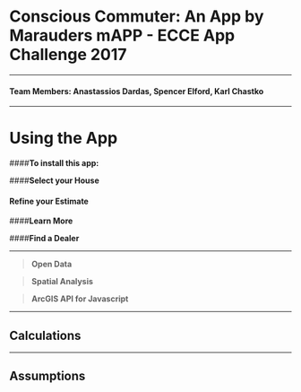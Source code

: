 Conscious Commuter: An App by Marauders mAPP - ECCE App Challenge 2017
===================
-------------------------------
####  Team Members: Anastassios Dardas, Spencer Elford, Karl Chastko

------------------------------------
Using the App
======

####**To install this app:**
 


####**Select your House**



#### **Refine your Estimate**
 

####**Learn More**


####**Find a Dealer**

----------


>**Open Data**
 


>**Spatial Analysis**


>**ArcGIS API for Javascript**


------
Calculations
-------------


------

Assumptions
-------------

